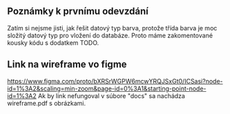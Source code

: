 ## Poznámky k prvnímu odevzdání
Zatím si nejsme jisti, jak řešit datový typ barva, protože třída barva je moc složitý datový typ pro vložení do databáze. Proto máme zakomentované kousky kódu s dodatkem TODO.
## Link na wireframe vo figme
https://www.figma.com/proto/bXRSrWGPW6mcwYRQJSxGt0/ICSasi?node-id=1%3A2&scaling=min-zoom&page-id=0%3A1&starting-point-node-id=1%3A2
Ak by link nefungoval v súbore "docs" sa nachádza wireframe.pdf s obrázkami.